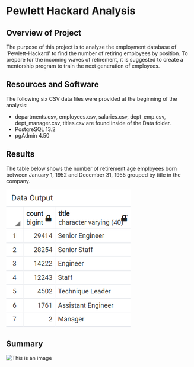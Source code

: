# Pewlett Hackard Analysis

## Overview of Project

The purpose of this project is to analyze the employment database of  'Pewlett-Hackard' to find the number of retiring employees by position. To prepare for the incoming waves of retirement, it is suggested to create a mentorship program to train the next generation of employees. 



## Resources and Software

The following six CSV data files were provided at the beginning of the analysis:
- departments.csv, employees.csv, salaries.csv, dept_emp.csv, dept_manager.csv, titles.csv are found inside of the Data folder.
- PostgreSQL 13.2
- pgAdmin 4.50



## Results
The table below shows the number of retirement age employees born between January 1, 1952 and December 31, 1955 grouped by title in the company.

 ![This is an image](https://github.com/NadaAdem/-Pewlett-Hackard-Analysis/blob/main/Resources/retiring_titles.png)


## Summary
 ![This is an image]()
